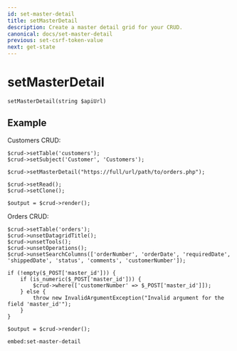 ```yaml
---
id: set-master-detail
title: setMasterDetail
description: Create a master detail grid for your CRUD. 
canonical: docs/set-master-detail
previous: set-csrf-token-value
next: get-state
---
```


# setMasterDetail

<pre><code class="language-php">setMasterDetail(string $apiUrl)</code></pre>

## Example

Customers CRUD:
<pre><code class="language-php">$crud->setTable('customers');
$crud->setSubject('Customer', 'Customers');

$crud->setMasterDetail("https://full/url/path/to/orders.php");

$crud->setRead();
$crud->setClone();

$output = $crud->render();</code></pre>

Orders CRUD:

<pre><code class="language-php">$crud->setTable('orders');
$crud->unsetDatagridTitle();
$crud->unsetTools();
$crud->unsetOperations();
$crud->unsetSearchColumns(['orderNumber', 'orderDate', 'requiredDate', 'shippedDate', 'status', 'comments', 'customerNumber']);

if (!empty($_POST['master_id'])) {
    if (is_numeric($_POST['master_id'])) {
        $crud->where(['customerNumber' => $_POST['master_id']]);
    } else {
        throw new InvalidArgumentException("Invalid argument for the field 'master_id'");
    }
}

$output = $crud->render();</code></pre>

`embed:set-master-detail`
